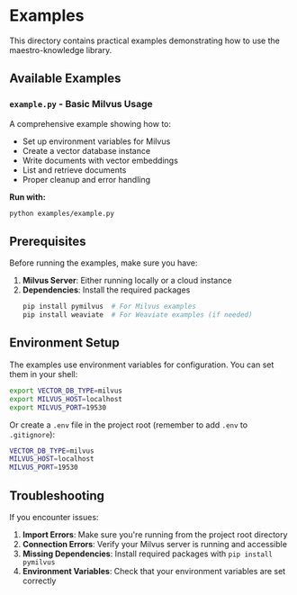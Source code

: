 # Examples

This directory contains practical examples demonstrating how to use the maestro-knowledge library.

## Available Examples

### `example.py` - Basic Milvus Usage
A comprehensive example showing how to:
- Set up environment variables for Milvus
- Create a vector database instance
- Write documents with vector embeddings
- List and retrieve documents
- Proper cleanup and error handling

**Run with:**
```bash
python examples/example.py
```

## Prerequisites

Before running the examples, make sure you have:

1. **Milvus Server**: Either running locally or a cloud instance
2. **Dependencies**: Install the required packages
   ```bash
   pip install pymilvus  # For Milvus examples
   pip install weaviate  # For Weaviate examples (if needed)
   ```

## Environment Setup

The examples use environment variables for configuration. You can set them in your shell:

```bash
export VECTOR_DB_TYPE=milvus
export MILVUS_HOST=localhost
export MILVUS_PORT=19530
```

Or create a `.env` file in the project root (remember to add `.env` to `.gitignore`):

```bash
VECTOR_DB_TYPE=milvus
MILVUS_HOST=localhost
MILVUS_PORT=19530
```

## Troubleshooting

If you encounter issues:

1. **Import Errors**: Make sure you're running from the project root directory
2. **Connection Errors**: Verify your Milvus server is running and accessible
3. **Missing Dependencies**: Install required packages with `pip install pymilvus`
4. **Environment Variables**: Check that your environment variables are set correctly 